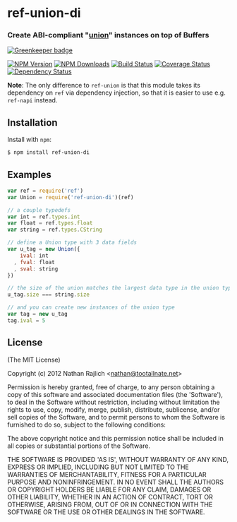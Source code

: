 ref-union-di
============
### Create ABI-compliant "[union][]" instances on top of Buffers

[![Greenkeeper badge](https://badges.greenkeeper.io/node-ffi-napi/ref-union-di.svg)](https://greenkeeper.io/)

[![NPM Version](https://img.shields.io/npm/v/ref-union-di.svg?style=flat)](https://npmjs.org/package/ref-union-di)
[![NPM Downloads](https://img.shields.io/npm/dm/ref-union-di.svg?style=flat)](https://npmjs.org/package/ref-union-di)
[![Build Status](https://travis-ci.org/node-ffi-napi/ref-union-di.svg?style=flat&branch=latest)](https://travis-ci.org/node-ffi-napi/ref-union-di?branch=latest)
[![Coverage Status](https://coveralls.io/repos/node-ffi-napi/ref-union-di/badge.svg?branch=latest)](https://coveralls.io/r/node-ffi-napi/ref-union-di?branch=latest)
[![Dependency Status](https://david-dm.org/node-ffi-napi/ref-union-di.svg?style=flat)](https://david-dm.org/node-ffi-napi/ref-union-di)

**Note**: The only difference to `ref-union` is that this module takes its
dependency on `ref` via dependency injection, so that it is easier to use
e.g. `ref-napi` instead.

Installation
------------

Install with `npm`:

``` bash
$ npm install ref-union-di
```


Examples
--------

``` js
var ref = require('ref')
var Union = require('ref-union-di')(ref)

// a couple typedefs
var int = ref.types.int
var float = ref.types.float
var string = ref.types.CString

// define a Union type with 3 data fields
var u_tag = new Union({
    ival: int
  , fval: float
  , sval: string
})

// the size of the union matches the largest data type in the union type
u_tag.size === string.size

// and you can create new instances of the union type
var tag = new u_tag
tag.ival = 5
```


License
-------

(The MIT License)

Copyright (c) 2012 Nathan Rajlich &lt;nathan@tootallnate.net&gt;

Permission is hereby granted, free of charge, to any person obtaining
a copy of this software and associated documentation files (the
'Software'), to deal in the Software without restriction, including
without limitation the rights to use, copy, modify, merge, publish,
distribute, sublicense, and/or sell copies of the Software, and to
permit persons to whom the Software is furnished to do so, subject to
the following conditions:

The above copyright notice and this permission notice shall be
included in all copies or substantial portions of the Software.

THE SOFTWARE IS PROVIDED 'AS IS', WITHOUT WARRANTY OF ANY KIND,
EXPRESS OR IMPLIED, INCLUDING BUT NOT LIMITED TO THE WARRANTIES OF
MERCHANTABILITY, FITNESS FOR A PARTICULAR PURPOSE AND NONINFRINGEMENT.
IN NO EVENT SHALL THE AUTHORS OR COPYRIGHT HOLDERS BE LIABLE FOR ANY
CLAIM, DAMAGES OR OTHER LIABILITY, WHETHER IN AN ACTION OF CONTRACT,
TORT OR OTHERWISE, ARISING FROM, OUT OF OR IN CONNECTION WITH THE
SOFTWARE OR THE USE OR OTHER DEALINGS IN THE SOFTWARE.


[union]: http://wikipedia.org/wiki/Union_(computer_science)
